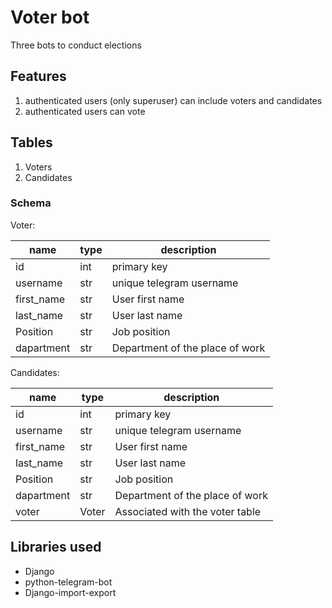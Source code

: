 # Voter bot

Three bots to conduct elections

## Features

1. authenticated users (only superuser) can include voters and candidates
2. authenticated users can vote

## Tables

1. Voters
2. Candidates

### Schema

Voter:

| name       | type | description                     |
| ---------- | ---- | ------------------------------- |
| id         | int  | primary key                     |
| username   | str  | unique telegram username        |
| first_name | str  | User first name                 |
| last_name  | str  | User last name                  |
| Position   | str  | Job position                    |
| dapartment | str  | Department of the place of work |

Candidates:

| name       | type  | description                     |
| ---------- | ----- | ------------------------------- |
| id         | int   | primary key                     |
| username   | str   | unique telegram username        |
| first_name | str   | User first name                 |
| last_name  | str   | User last name                  |
| Position   | str   | Job position                    |
| dapartment | str   | Department of the place of work |
| voter      | Voter | Associated with the voter table |

## Libraries used

- Django
- python-telegram-bot
- Django-import-export
